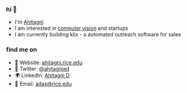 ### hi 👋

- I'm [Ahitagni](https://ahitagni.rice.edu/)
- I am interested in [computer vision](https://computationalimaging.rice.edu/) and startups
- I am currently building klix - a automated outreach software for sales 
  
### find me on

- 🔗 Website: [ahitagni.rice.edu](https://ahitagni.rice.edu/)
- 🐤 Twitter: [@ahitagnied](https://x.com/ahitagnied)
- 🌍 LinkedIn: [Ahitagni D](https://www.linkedin.com/in/ahitagnid/)
- 📩 Email: [adas@rice.edu](mailto:ad158@rice.edu)
